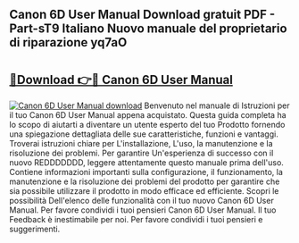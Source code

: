 ## Canon 6D User Manual Download gratuit PDF - Part-sT9 Italiano Nuovo manuale del proprietario di riparazione yq7aO

# <h2><a href="http://dfdadkf.blite.top/?on=Canon+6D+User+Manual">🔗Download 👉🔴 Canon 6D User Manual</a></h2>

[![Canon 6D User Manual download](https://i.imgur.com/lujVjoI.png)](http://dfdadkf.blite.top/?on=Canon+6D+User+Manual)
Benvenuto nel manuale di Istruzioni per il tuo Canon 6D User Manual appena acquistato. Questa guida completa ha lo scopo di aiutarti a diventare un utente esperto del tuo Prodotto fornendo una spiegazione dettagliata delle sue caratteristiche, funzioni e vantaggi. Troverai istruzioni chiare per L'installazione, L'uso, la manutenzione e la risoluzione dei problemi. Per garantire Un'esperienza di successo con il nuovo REDDDDDDD, leggere attentamente questo manuale prima dell'uso. Contiene informazioni importanti sulla configurazione, il funzionamento, la manutenzione e la risoluzione dei problemi del prodotto per garantire che sia possibile utilizzare il prodotto in modo efficace ed efficiente. Scopri le possibilità Dell'elenco delle funzionalità con il tuo nuovo Canon 6D User Manual. Per favore condividi i tuoi pensieri Canon 6D User Manual. Il tuo Feedback è inestimabile per noi. Per favore condividi i tuoi pensieri e suggerimenti.
